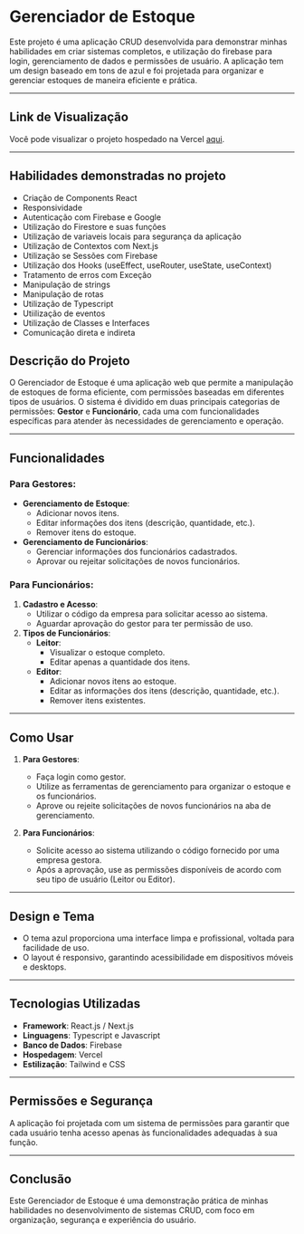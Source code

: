# **Gerenciador de Estoque**  
Este projeto é uma aplicação CRUD desenvolvida para demonstrar minhas habilidades em criar sistemas completos, e utilização do firebase para login, gerenciamento de dados e permissões de usuário. A aplicação tem um design baseado em tons de azul e foi projetada para organizar e gerenciar estoques de maneira eficiente e prática.

---

## **Link de Visualização**  
Você pode visualizar o projeto hospedado na Vercel [aqui](https://controle-de-estoque-seven.vercel.app/).

---
## Habilidades demonstradas no projeto

   - Criação de Components React
   - Responsividade
   - Autenticação com Firebase e Google
   - Utilização do Firestore e suas funções
   - Utilização de variaveis locais para segurança da aplicação
   - Utilização de Contextos com Next.js
   - Utilização se Sessões com Firebase
   - Utilização dos Hooks (useEffect, useRouter, useState, useContext)
   - Tratamento de erros com Exceção
   - Manipulação de strings
   - Manipulação de rotas
   - Utilização de Typescript
   - Utiilização de eventos
   - Utilização de Classes e Interfaces
   - Comunicação direta e indireta
   
## **Descrição do Projeto**  
O Gerenciador de Estoque é uma aplicação web que permite a manipulação de estoques de forma eficiente, com permissões baseadas em diferentes tipos de usuários. O sistema é dividido em duas principais categorias de permissões: **Gestor** e **Funcionário**, cada uma com funcionalidades específicas para atender às necessidades de gerenciamento e operação.

---

## **Funcionalidades**

### **Para Gestores:**
- **Gerenciamento de Estoque**:
  - Adicionar novos itens.
  - Editar informações dos itens (descrição, quantidade, etc.).
  - Remover itens do estoque.
- **Gerenciamento de Funcionários**:
  - Gerenciar informações dos funcionários cadastrados.
  - Aprovar ou rejeitar solicitações de novos funcionários.

### **Para Funcionários:**
1. **Cadastro e Acesso**:
   - Utilizar o código da empresa para solicitar acesso ao sistema.
   - Aguardar aprovação do gestor para ter permissão de uso.
2. **Tipos de Funcionários**:
   - **Leitor**:
     - Visualizar o estoque completo.
     - Editar apenas a quantidade dos itens.
   - **Editor**:
     - Adicionar novos itens ao estoque.
     - Editar as informações dos itens (descrição, quantidade, etc.).
     - Remover itens existentes.

---

## **Como Usar**

1. **Para Gestores**:
   - Faça login como gestor.
   - Utilize as ferramentas de gerenciamento para organizar o estoque e os funcionários.
   - Aprove ou rejeite solicitações de novos funcionários na aba de gerenciamento.

2. **Para Funcionários**:
   - Solicite acesso ao sistema utilizando o código fornecido por uma empresa gestora.
   - Após a aprovação, use as permissões disponíveis de acordo com seu tipo de usuário (Leitor ou Editor).

---

## **Design e Tema**  
- O tema azul proporciona uma interface limpa e profissional, voltada para facilidade de uso.  
- O layout é responsivo, garantindo acessibilidade em dispositivos móveis e desktops.

---

## **Tecnologias Utilizadas**  
- **Framework**: React.js / Next.js  
- **Linguagens**: Typescript e Javascript 
- **Banco de Dados**: Firebase  
- **Hospedagem**: Vercel  
- **Estilização**: Tailwind e CSS
---

## **Permissões e Segurança**  
A aplicação foi projetada com um sistema de permissões para garantir que cada usuário tenha acesso apenas às funcionalidades adequadas à sua função.

---

## **Conclusão**  
Este Gerenciador de Estoque é uma demonstração prática de minhas habilidades no desenvolvimento de sistemas CRUD, com foco em organização, segurança e experiência do usuário.
